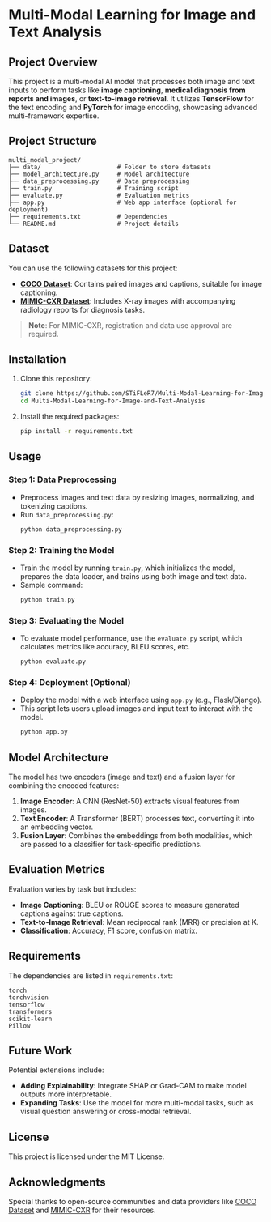 
# Multi-Modal Learning for Image and Text Analysis

## Project Overview

This project is a multi-modal AI model that processes both image and text inputs to perform tasks like **image captioning**, **medical diagnosis from reports and images**, or **text-to-image retrieval**. It utilizes **TensorFlow** for the text encoding and **PyTorch** for image encoding, showcasing advanced multi-framework expertise.

## Project Structure

```plaintext
multi_modal_project/
├── data/                     # Folder to store datasets
├── model_architecture.py     # Model architecture
├── data_preprocessing.py     # Data preprocessing
├── train.py                  # Training script
├── evaluate.py               # Evaluation metrics
├── app.py                    # Web app interface (optional for deployment)
├── requirements.txt          # Dependencies
└── README.md                 # Project details
```

## Dataset

You can use the following datasets for this project:

- **[COCO Dataset](https://cocodataset.org/#download)**: Contains paired images and captions, suitable for image captioning.
- **[MIMIC-CXR Dataset](https://physionet.org/content/mimic-cxr/2.0.0/)**: Includes X-ray images with accompanying radiology reports for diagnosis tasks.

> **Note**: For MIMIC-CXR, registration and data use approval are required.

## Installation

1. Clone this repository:
   ```bash
   git clone https://github.com/STiFLeR7/Multi-Modal-Learning-for-Image-and-Text-Analysis.git
   cd Multi-Modal-Learning-for-Image-and-Text-Analysis
   ```

2. Install the required packages:
   ```bash
   pip install -r requirements.txt
   ```

## Usage

### Step 1: Data Preprocessing

- Preprocess images and text data by resizing images, normalizing, and tokenizing captions.
- Run `data_preprocessing.py`:
   ```bash
   python data_preprocessing.py
   ```

### Step 2: Training the Model

- Train the model by running `train.py`, which initializes the model, prepares the data loader, and trains using both image and text data.
- Sample command:
   ```bash
   python train.py
   ```

### Step 3: Evaluating the Model

- To evaluate model performance, use the `evaluate.py` script, which calculates metrics like accuracy, BLEU scores, etc.
   ```bash
   python evaluate.py
   ```

### Step 4: Deployment (Optional)

- Deploy the model with a web interface using `app.py` (e.g., Flask/Django).
- This script lets users upload images and input text to interact with the model.
   ```bash
   python app.py
   ```

## Model Architecture

The model has two encoders (image and text) and a fusion layer for combining the encoded features:

1. **Image Encoder**: A CNN (ResNet-50) extracts visual features from images.
2. **Text Encoder**: A Transformer (BERT) processes text, converting it into an embedding vector.
3. **Fusion Layer**: Combines the embeddings from both modalities, which are passed to a classifier for task-specific predictions.

## Evaluation Metrics

Evaluation varies by task but includes:

- **Image Captioning**: BLEU or ROUGE scores to measure generated captions against true captions.
- **Text-to-Image Retrieval**: Mean reciprocal rank (MRR) or precision at K.
- **Classification**: Accuracy, F1 score, confusion matrix.

## Requirements

The dependencies are listed in `requirements.txt`:

```plaintext
torch
torchvision
tensorflow
transformers
scikit-learn
Pillow
```

## Future Work

Potential extensions include:

- **Adding Explainability**: Integrate SHAP or Grad-CAM to make model outputs more interpretable.
- **Expanding Tasks**: Use the model for more multi-modal tasks, such as visual question answering or cross-modal retrieval.

## License

This project is licensed under the MIT License.

## Acknowledgments

Special thanks to open-source communities and data providers like [COCO Dataset](https://cocodataset.org/) and [MIMIC-CXR](https://physionet.org/content/mimic-cxr/2.0.0/) for their resources.
